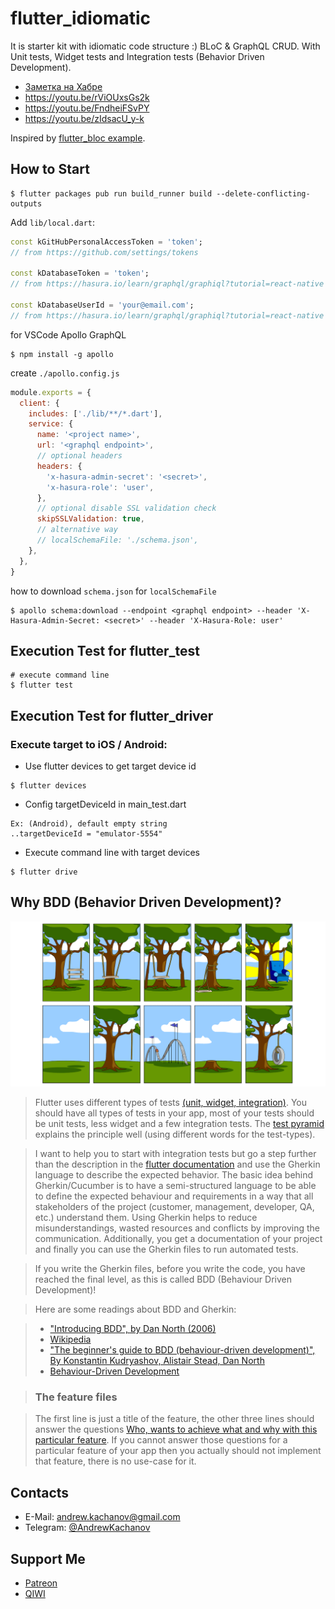 # flutter_idiomatic

It is starter kit with idiomatic code structure :) BLoC & GraphQL CRUD. With Unit tests, Widget tests and Integration tests (Behavior Driven Development).

- [Заметка на Хабре](https://habr.com/ru/post/528106/)
- https://youtu.be/rViOUxsGs2k
- https://youtu.be/FndheiFSvPY
- https://youtu.be/zIdsacU_y-k

Inspired by [flutter_bloc example](https://github.com/felangel/bloc/tree/master/examples/flutter_firebase_login).

## How to Start

```
$ flutter packages pub run build_runner build --delete-conflicting-outputs
```

Add `lib/local.dart`:

```dart
const kGitHubPersonalAccessToken = 'token';
// from https://github.com/settings/tokens

const kDatabaseToken = 'token';
// from https://hasura.io/learn/graphql/graphiql?tutorial=react-native

const kDatabaseUserId = 'your@email.com';
// from https://hasura.io/learn/graphql/graphiql?tutorial=react-native
```

for VSCode Apollo GraphQL

```
$ npm install -g apollo
```

create `./apollo.config.js`

```js
module.exports = {
  client: {
    includes: ['./lib/**/*.dart'],
    service: {
      name: '<project name>',
      url: '<graphql endpoint>',
      // optional headers
      headers: {
        'x-hasura-admin-secret': '<secret>',
        'x-hasura-role': 'user',
      },
      // optional disable SSL validation check
      skipSSLValidation: true,
      // alternative way
      // localSchemaFile: './schema.json',
    },
  },
}
```

how to download `schema.json` for `localSchemaFile`

```
$ apollo schema:download --endpoint <graphql endpoint> --header 'X-Hasura-Admin-Secret: <secret>' --header 'X-Hasura-Role: user'
```

## Execution Test for flutter_test

```
# execute command line
$ flutter test
```

## Execution Test for flutter_driver

### Execute target to iOS / Android:

- Use flutter devices to get target device id

```
$ flutter devices
```

- Config targetDeviceId in main_test.dart

```
Ex: (Android), default empty string
..targetDeviceId = "emulator-5554"
```

- Execute command line with target devices

```
$ flutter drive
```

## Why BDD (Behavior Driven Development)?

![Swing Project](./assets/swing_project.png)

> Flutter uses different types of tests [(unit, widget, integration)](https://flutter.dev/docs/testing). You should have all types of tests in your app, most of your tests should be unit tests, less widget and a few integration tests. The [test pyramid](https://martinfowler.com/bliki/TestPyramid.html) explains the principle well (using different words for the test-types).

> I want to help you to start with integration tests but go a step further than the description in the [flutter documentation](https://flutter.dev/docs/testing#integration-tests) and use the Gherkin language to describe the expected behavior.
> The basic idea behind Gherkin/Cucumber is to have a semi-structured language to be able to define the expected behaviour and requirements in a way that all stakeholders of the project (customer, management, developer, QA, etc.) understand them. Using Gherkin helps to reduce misunderstandings, wasted resources and conflicts by improving the communication. Additionally, you get a documentation of your project and finally you can use the Gherkin files to run automated tests.

> If you write the Gherkin files, before you write the code, you have reached the final level, as this is called BDD (Behaviour Driven Development)!

> Here are some readings about BDD and Gherkin:

> - ["Introducing BDD", by Dan North (2006)](http://blog.dannorth.net/introducing-bdd)
> - [Wikipedia](https://en.wikipedia.org/wiki/Behavior-driven_development)
> - ["The beginner's guide to BDD (behaviour-driven development)", By Konstantin Kudryashov, Alistair Stead, Dan North](https://inviqa.com/blog/bdd-guide)
> - [Behaviour-Driven Development](https://cucumber.io/docs/bdd/)

> ### The feature files

> The first line is just a title of the feature, the other three lines should answer the questions [Who, wants to achieve what and why with this particular feature](https://www.bibleserver.com/ESV/Luke15%3A4). If you cannot answer those questions for a particular feature of your app then you actually should not implement that feature, there is no use-case for it.

## Contacts

- E-Mail: [andrew.kachanov@gmail.com](mailto:andrew.kachanov@gmail.com)
- Telegram: [@AndrewKachanov](https://t.me/AndrewKachanov)

## Support Me

- [Patreon](https://www.patreon.com/comerc)
- [QIWI](https://donate.qiwi.com/payin/comerc)
